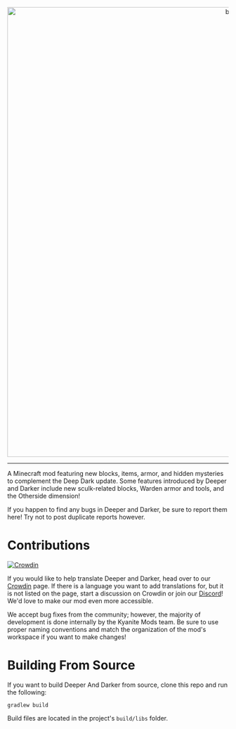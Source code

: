 <p align="center"><img src="https://github.com/KyaniteMods/DeeperAndDarker/blob/forge-1.20/src/main/resources/banner.png" alt="banner" width="1024"></p>

---
A Minecraft mod featuring new blocks, items, armor, and hidden mysteries to complement the Deep Dark update. Some features introduced by Deeper and Darker include new sculk-related blocks, Warden armor and tools, and the Otherside dimension!

If you happen to find any bugs in Deeper and Darker, be sure to report them here! Try not to post duplicate reports however.

# Contributions
[![Crowdin](https://badges.crowdin.net/deeper-and-darker/localized.svg)](https://crowdin.com/project/deeper-and-darker)

If you would like to help translate Deeper and Darker, head over to our [Crowdin](https://crowdin.com/project/deeper-and-darker) page. If there is a language you want to add translations for, but it is not listed on the page, start a discussion on Crowdin or join our [Discord](https://discord.gg/GDNRd5yvxa)! We'd love to make our mod even more accessible.

We accept bug fixes from the community; however, the majority of development is done internally by the Kyanite Mods team. Be sure to use proper naming conventions and match the organization of the mod's workspace if you want to make changes!

# Building From Source

If you want to build Deeper And Darker from source, clone this repo and run the following:

```
gradlew build
```

Build files are located in the project's `build/libs` folder.

